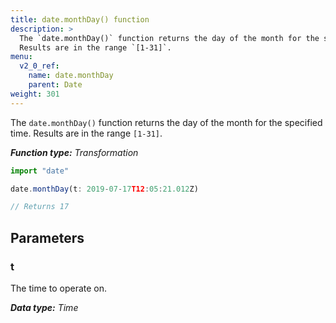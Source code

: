 ```yaml
---
title: date.monthDay() function
description: >
  The `date.monthDay()` function returns the day of the month for the specified time.
  Results are in the range `[1-31]`.
menu:
  v2_0_ref:
    name: date.monthDay
    parent: Date
weight: 301
---
```


The `date.monthDay()` function returns the day of the month for the specified time.
Results are in the range `[1-31]`.

_**Function type:** Transformation_  

```js
import "date"

date.monthDay(t: 2019-07-17T12:05:21.012Z)

// Returns 17
```

## Parameters

### t
The time to operate on.

_**Data type:** Time_
